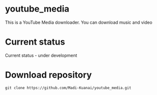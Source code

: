 # youtube_media

This is a YouTube Media downloader. You can download music and video


# Current status
Current status - under development


# Download repository

~~~
git clone https://github.com/Madi-Kuanai/youtube_media.git
~~~


